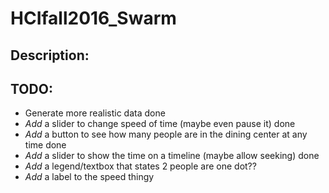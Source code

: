# HCIfall2016_Swarm

## Description:

## TODO:
* Generate more realistic data done 
* _Add_ a slider to change speed of time (maybe even pause it) done
* _Add_ a button to see how many people are in the dining center at any time done
* _Add_ a slider to show the time on a timeline (maybe allow seeking) done
* _Add_ a legend/textbox that states 2 people are one dot??
* _Add_ a label to the speed thingy

